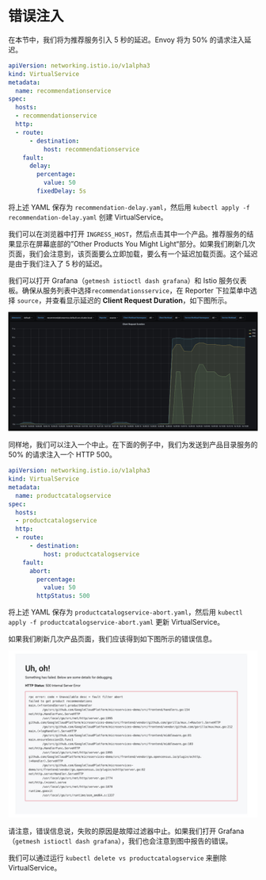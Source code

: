 # 错误注入

在本节中，我们将为推荐服务引入 5 秒的延迟。Envoy 将为 50% 的请求注入延迟。

```yaml
apiVersion: networking.istio.io/v1alpha3
kind: VirtualService
metadata:
  name: recommendationservice
spec:
  hosts:
  - recommendationservice
  http:
  - route:
      - destination:
          host: recommendationservice
    fault:
      delay:
        percentage:
          value: 50
        fixedDelay: 5s
```

将上述 YAML 保存为 `recommendation-delay.yaml`，然后用 `kubectl apply -f recommendation-delay.yaml` 创建 VirtualService。

我们可以在浏览器中打开 `INGRESS_HOST`，然后点击其中一个产品。推荐服务的结果显示在屏幕底部的”Other Products You Might Light“部分。如果我们刷新几次页面，我们会注意到，该页面要么立即加载，要么有一个延迟加载页面。这个延迟是由于我们注入了 5 秒的延迟。

我们可以打开 Grafana（`getmesh istioctl dash grafana`）和 Istio 服务仪表板。确保从服务列表中选择`recommendationsservice`，在 Reporter 下拉菜单中选择 `source`，并查看显示延迟的 **Client Request Duration**，如下图所示。

![Recommendations 服务延迟](../images/008i3skNly1gtecw2e4wkj61qu0u043002.jpg)

同样地，我们可以注入一个中止。在下面的例子中，我们为发送到产品目录服务的 50% 的请求注入一个 HTTP 500。

```yaml
apiVersion: networking.istio.io/v1alpha3
kind: VirtualService
metadata:
  name: productcatalogservice
spec:
  hosts:
  - productcatalogservice
  http:
  - route:
      - destination:
          host: productcatalogservice
    fault:
      abort:
        percentage:
          value: 50
        httpStatus: 500
```

将上述 YAML 保存为 `productcatalogservice-abort.yaml`，然后用 `kubectl apply -f productcatalogservice-abort.yaml` 更新 VirtualService。

如果我们刷新几次产品页面，我们应该得到如下图所示的错误信息。

![注入错误](../images/008i3skNly1gtecw01ervj30y30msjup.jpg)

请注意，错误信息说，失败的原因是故障过滤器中止。如果我们打开 Grafana（`getmesh istioctl dash grafana`），我们也会注意到图中报告的错误。

我们可以通过运行 `kubectl delete vs productcatalogservice` 来删除 VirtualService。